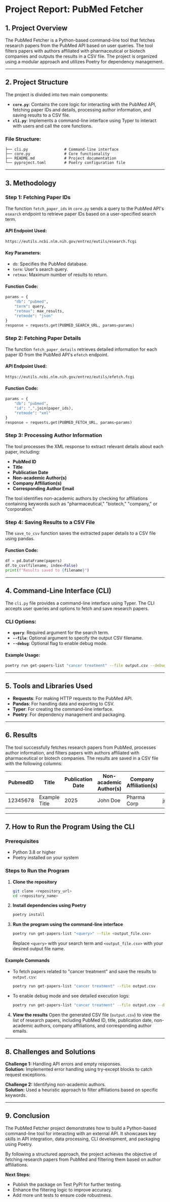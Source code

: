 # Project Report: PubMed Fetcher

## **1. Project Overview**
The PubMed Fetcher is a Python-based command-line tool that fetches research papers from the PubMed API based on user queries. The tool filters papers with authors affiliated with pharmaceutical or biotech companies and outputs the results in a CSV file. The project is organized using a modular approach and utilizes Poetry for dependency management.

---

## **2. Project Structure**
The project is divided into two main components:

- **`core.py`**: Contains the core logic for interacting with the PubMed API, fetching paper IDs and details, processing author information, and saving results to a CSV file.
- **`cli.py`**: Implements a command-line interface using Typer to interact with users and call the core functions.

### **File Structure:**
```
├── cli.py                # Command-line interface
├── core.py               # Core functionality
├── README.md             # Project documentation
└── pyproject.toml        # Poetry configuration file
```

---

## **3. Methodology**
### **Step 1: Fetching Paper IDs**
The function `fetch_paper_ids` in `core.py` sends a query to the PubMed API's `esearch` endpoint to retrieve paper IDs based on a user-specified search term.

#### **API Endpoint Used:**
```
https://eutils.ncbi.nlm.nih.gov/entrez/eutils/esearch.fcgi
```
#### **Key Parameters:**
- `db`: Specifies the PubMed database.
- `term`: User's search query.
- `retmax`: Maximum number of results to return.

#### **Function Code:**
```python
params = {
    "db": "pubmed",
    "term": query,
    "retmax": max_results,
    "retmode": "json"
}
response = requests.get(PUBMED_SEARCH_URL, params=params)
```

### **Step 2: Fetching Paper Details**
The function `fetch_paper_details` retrieves detailed information for each paper ID from the PubMed API's `efetch` endpoint.

#### **API Endpoint Used:**
```
https://eutils.ncbi.nlm.nih.gov/entrez/eutils/efetch.fcgi
```
#### **Function Code:**
```python
params = {
    "db": "pubmed",
    "id": ",".join(paper_ids),
    "retmode": "xml"
}
response = requests.get(PUBMED_FETCH_URL, params=params)
```

### **Step 3: Processing Author Information**
The tool processes the XML response to extract relevant details about each paper, including:
- **PubMed ID**
- **Title**
- **Publication Date**
- **Non-academic Author(s)**
- **Company Affiliation(s)**
- **Corresponding Author Email**

The tool identifies non-academic authors by checking for affiliations containing keywords such as "pharmaceutical," "biotech," "company," or "corporation."

### **Step 4: Saving Results to a CSV File**
The `save_to_csv` function saves the extracted paper details to a CSV file using pandas.

#### **Function Code:**
```python
df = pd.DataFrame(papers)
df.to_csv(filename, index=False)
print(f"Results saved to {filename}")
```

---

## **4. Command-Line Interface (CLI)**
The `cli.py` file provides a command-line interface using Typer. The CLI accepts user queries and options to fetch and save research papers.

### **CLI Options:**
- **`query`**: Required argument for the search term.
- **`--file`**: Optional argument to specify the output CSV filename.
- **`--debug`**: Optional flag to enable debug mode.

#### **Example Usage:**
```bash
poetry run get-papers-list "cancer treatment" --file output.csv --debug
```

---

## **5. Tools and Libraries Used**
- **Requests**: For making HTTP requests to the PubMed API.
- **Pandas**: For handling data and exporting to CSV.
- **Typer**: For creating the command-line interface.
- **Poetry**: For dependency management and packaging.

---

## **6. Results**
The tool successfully fetches research papers from PubMed, processes author information, and filters papers with authors affiliated with pharmaceutical or biotech companies. The results are saved in a CSV file with the following columns:

| PubmedID | Title | Publication Date | Non-academic Author(s) | Company Affiliation(s) | Corresponding Author Email |
|----------|-------|------------------|------------------------|------------------------|----------------------------|
| 12345678 | Example Title | 2025 | John Doe | Pharma Corp | john.doe@pharma.com |

---

## **7. How to Run the Program Using the CLI**
### **Prerequisites**
- Python 3.8 or higher
- Poetry installed on your system

### **Steps to Run the Program**
1. **Clone the repository**
   ```bash
   git clone <repository_url>
   cd <repository_name>
   ```

2. **Install dependencies using Poetry**
   ```bash
   poetry install
   ```

3. **Run the program using the command-line interface**
   ```bash
   poetry run get-papers-list "<query>" --file <output_file.csv>
   ```

   Replace `<query>` with your search term and `<output_file.csv>` with your desired output file name.

#### **Example Commands**
- To fetch papers related to "cancer treatment" and save the results to `output.csv`:
   ```bash
   poetry run get-papers-list "cancer treatment" --file output.csv
   ```

- To enable debug mode and see detailed execution logs:
   ```bash
   poetry run get-papers-list "cancer treatment" --file output.csv --debug
   ```

4. **View the results**
   Open the generated CSV file (`output.csv`) to view the list of research papers, including PubMed ID, title, publication date, non-academic authors, company affiliations, and corresponding author emails.

---

## **8. Challenges and Solutions**
**Challenge 1:** Handling API errors and empty responses.  
**Solution:** Implemented error handling using try-except blocks to catch request exceptions.

**Challenge 2:** Identifying non-academic authors.  
**Solution:** Used a heuristic approach to filter affiliations based on specific keywords.

---

## **9. Conclusion**
The PubMed Fetcher project demonstrates how to build a Python-based command-line tool for interacting with an external API. It showcases key skills in API integration, data processing, CLI development, and packaging using Poetry.

By following a structured approach, the project achieves the objective of fetching research papers from PubMed and filtering them based on author affiliations.

**Next Steps:**
- Publish the package on Test PyPI for further testing.
- Enhance the filtering logic to improve accuracy.
- Add more unit tests to ensure code robustness.

